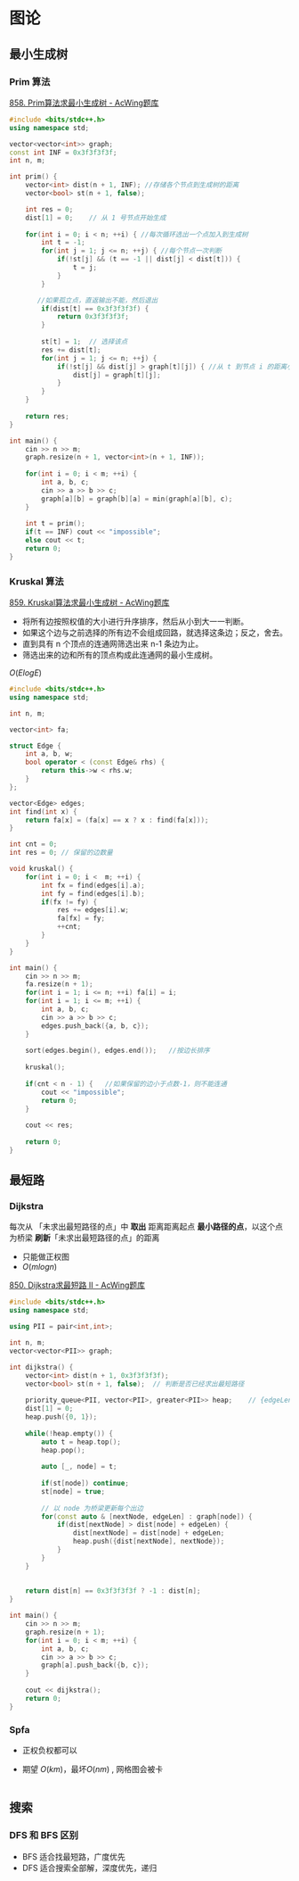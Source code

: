 # 图论

## 最小生成树

### Prim 算法

[858. Prim算法求最小生成树 - AcWing题库](https://www.acwing.com/problem/content/860/)

```c++
#include <bits/stdc++.h>
using namespace std;

vector<vector<int>> graph;
const int INF = 0x3f3f3f3f;
int n, m;

int prim() {
    vector<int> dist(n + 1, INF); //存储各个节点到生成树的距离
    vector<bool> st(n + 1, false);

    int res = 0;
    dist[1] = 0;    // 从 1 号节点开始生成
    
    for(int i = 0; i < n; ++i) { //每次循环选出一个点加入到生成树
        int t = -1;
        for(int j = 1; j <= n; ++j) { //每个节点一次判断
            if(!st[j] && (t == -1 || dist[j] < dist[t])) {
                t = j;
            }
        }

       //如果孤立点，直返输出不能，然后退出
        if(dist[t] == 0x3f3f3f3f) {
            return 0x3f3f3f3f;
        }
        
        st[t] = 1;  // 选择该点
        res += dist[t];
        for(int j = 1; j <= n; ++j) {
            if(!st[j] && dist[j] > graph[t][j]) { //从 t 到节点 i 的距离小于原来距离，则更新。
                dist[j] = graph[t][j];
            }
        }
    }
    
    return res;
}

int main() {
    cin >> n >> m;
    graph.resize(n + 1, vector<int>(n + 1, INF));
    
    for(int i = 0; i < m; ++i) {
        int a, b, c;
        cin >> a >> b >> c;
        graph[a][b] = graph[b][a] = min(graph[a][b], c);
    }
    
    int t = prim();
    if(t == INF) cout << "impossible";
    else cout << t;
    return 0;    
}
```



### Kruskal 算法

[859. Kruskal算法求最小生成树 - AcWing题库](https://www.acwing.com/problem/content/861/)

* 将所有边按照权值的大小进行升序排序，然后从小到大一一判断。
* 如果这个边与之前选择的所有边不会组成回路，就选择这条边；反之，舍去。
* 直到具有 n 个顶点的连通网筛选出来 n-1 条边为止。
* 筛选出来的边和所有的顶点构成此连通网的最小生成树。

$O(ElogE)$

```c++
#include <bits/stdc++.h>
using namespace std;

int n, m;

vector<int> fa;

struct Edge {
    int a, b, w;
    bool operator < (const Edge& rhs) {
        return this->w < rhs.w;
    }
};

vector<Edge> edges;
int find(int x) {
    return fa[x] = (fa[x] == x ? x : find(fa[x]));
}

int cnt = 0;
int res = 0; // 保留的边数量

void kruskal() {
    for(int i = 0; i <  m; ++i) {
        int fx = find(edges[i].a);
        int fy = find(edges[i].b);
        if(fx != fy) {
            res += edges[i].w;
            fa[fx] = fy;
            ++cnt;
        }
    }   
}

int main() {
    cin >> n >> m;
    fa.resize(n + 1);
    for(int i = 1; i <= n; ++i) fa[i] = i;
    for(int i = 1; i <= m; ++i) {
        int a, b, c;
        cin >> a >> b >> c;
        edges.push_back({a, b, c});
    }
    
    sort(edges.begin(), edges.end());   //按边长排序
    
    kruskal();
    
    if(cnt < n - 1) {   //如果保留的边小于点数-1，则不能连通
        cout << "impossible";
        return 0;
    }
    
    cout << res;
    
    return 0;
}
```



## 最短路

### Dijkstra

每次从 「未求出最短路径的点」中 **取出** 距离距离起点 **最小路径的点**，以这个点为桥梁 **刷新**「未求出最短路径的点」的距离

* 只能做正权图
* $O(mlogn)$

[850. Dijkstra求最短路 II - AcWing题库](https://www.acwing.com/problem/content/852/)

```c++
#include <bits/stdc++.h>
using namespace std;

using PII = pair<int,int>;

int n, m;
vector<vector<PII>> graph;

int dijkstra() {
    vector<int> dist(n + 1, 0x3f3f3f3f);
    vector<bool> st(n + 1, false);	// 判断是否已经求出最短路径
    
    priority_queue<PII, vector<PII>, greater<PII>> heap;    // {edgeLen, node}
    dist[1] = 0;
    heap.push({0, 1});
    
    while(!heap.empty()) {
        auto t = heap.top();
        heap.pop();
        
        auto [_, node] = t;
        
        if(st[node]) continue;
        st[node] = true;
        
        // 以 node 为桥梁更新每个出边
        for(const auto & [nextNode, edgeLen] : graph[node]) {
            if(dist[nextNode] > dist[node] + edgeLen) {
                dist[nextNode] = dist[node] + edgeLen;
                heap.push({dist[nextNode], nextNode});
            }
        } 
    }
    
    
    return dist[n] == 0x3f3f3f3f ? -1 : dist[n];
}

int main() {
    cin >> n >> m;
    graph.resize(n + 1);
    for(int i = 0; i < m; ++i) {
        int a, b, c;
        cin >> a >> b >> c;
        graph[a].push_back({b, c});
    }
    
    cout << dijkstra();
    return 0;    
}
```



### Spfa

* 正权负权都可以

* 期望 $O(km)$，最坏$O(nm)$ , 网格图会被卡

```

```







## 搜索

### DFS 和 BFS 区别

* BFS 适合找最短路，广度优先
* DFS 适合搜索全部解，深度优先，递归
